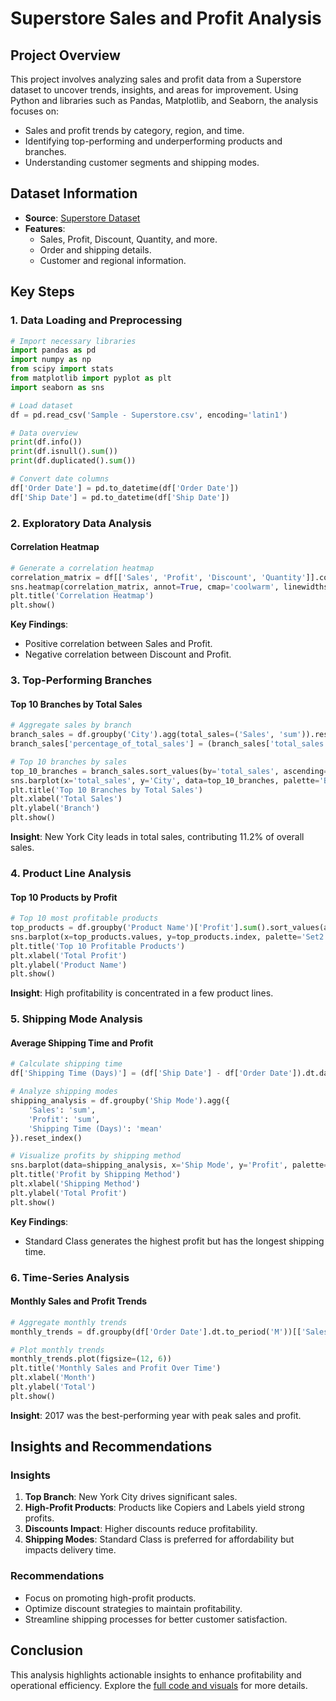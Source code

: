 # Superstore Sales and Profit Analysis

## Project Overview
This project involves analyzing sales and profit data from a Superstore dataset to uncover trends, insights, and areas for improvement. Using Python and libraries such as Pandas, Matplotlib, and Seaborn, the analysis focuses on:
- Sales and profit trends by category, region, and time.
- Identifying top-performing and underperforming products and branches.
- Understanding customer segments and shipping modes.

## Dataset Information
- **Source**: [Superstore Dataset](https://www.kaggle.com/)
- **Features**:
  - Sales, Profit, Discount, Quantity, and more.
  - Order and shipping details.
  - Customer and regional information.

## Key Steps
### 1. Data Loading and Preprocessing
```python
# Import necessary libraries
import pandas as pd
import numpy as np
from scipy import stats
from matplotlib import pyplot as plt
import seaborn as sns

# Load dataset
df = pd.read_csv('Sample - Superstore.csv', encoding='latin1')

# Data overview
print(df.info())
print(df.isnull().sum())
print(df.duplicated().sum())

# Convert date columns
df['Order Date'] = pd.to_datetime(df['Order Date'])
df['Ship Date'] = pd.to_datetime(df['Ship Date'])
```

### 2. Exploratory Data Analysis
#### Correlation Heatmap
```python
# Generate a correlation heatmap
correlation_matrix = df[['Sales', 'Profit', 'Discount', 'Quantity']].corr()
sns.heatmap(correlation_matrix, annot=True, cmap='coolwarm', linewidths=0.5)
plt.title('Correlation Heatmap')
plt.show()
```
**Key Findings**:
- Positive correlation between Sales and Profit.
- Negative correlation between Discount and Profit.

### 3. Top-Performing Branches
#### Top 10 Branches by Total Sales
```python
# Aggregate sales by branch
branch_sales = df.groupby('City').agg(total_sales=('Sales', 'sum')).reset_index()
branch_sales['percentage_of_total_sales'] = (branch_sales['total_sales'] / branch_sales['total_sales'].sum()) * 100

# Top 10 branches by sales
top_10_branches = branch_sales.sort_values(by='total_sales', ascending=False).head(10)
sns.barplot(x='total_sales', y='City', data=top_10_branches, palette='Blues_d')
plt.title('Top 10 Branches by Total Sales')
plt.xlabel('Total Sales')
plt.ylabel('Branch')
plt.show()
```
**Insight**: New York City leads in total sales, contributing 11.2% of overall sales.

### 4. Product Line Analysis
#### Top 10 Products by Profit
```python
# Top 10 most profitable products
top_products = df.groupby('Product Name')['Profit'].sum().sort_values(ascending=False).head(10)
sns.barplot(x=top_products.values, y=top_products.index, palette='Set2')
plt.title('Top 10 Profitable Products')
plt.xlabel('Total Profit')
plt.ylabel('Product Name')
plt.show()
```
**Insight**: High profitability is concentrated in a few product lines.

### 5. Shipping Mode Analysis
#### Average Shipping Time and Profit
```python
# Calculate shipping time
df['Shipping Time (Days)'] = (df['Ship Date'] - df['Order Date']).dt.days

# Analyze shipping modes
shipping_analysis = df.groupby('Ship Mode').agg({
    'Sales': 'sum', 
    'Profit': 'sum', 
    'Shipping Time (Days)': 'mean'
}).reset_index()

# Visualize profits by shipping method
sns.barplot(data=shipping_analysis, x='Ship Mode', y='Profit', palette='Blues_d')
plt.title('Profit by Shipping Method')
plt.xlabel('Shipping Method')
plt.ylabel('Total Profit')
plt.show()
```
**Key Findings**:
- Standard Class generates the highest profit but has the longest shipping time.

### 6. Time-Series Analysis
#### Monthly Sales and Profit Trends
```python
# Aggregate monthly trends
monthly_trends = df.groupby(df['Order Date'].dt.to_period('M'))[['Sales', 'Profit']].sum()

# Plot monthly trends
monthly_trends.plot(figsize=(12, 6))
plt.title('Monthly Sales and Profit Over Time')
plt.xlabel('Month')
plt.ylabel('Total')
plt.show()
```
**Insight**: 2017 was the best-performing year with peak sales and profit.

## Insights and Recommendations
### Insights
1. **Top Branch**: New York City drives significant sales.
2. **High-Profit Products**: Products like Copiers and Labels yield strong profits.
3. **Discounts Impact**: Higher discounts reduce profitability.
4. **Shipping Modes**: Standard Class is preferred for affordability but impacts delivery time.

### Recommendations
- Focus on promoting high-profit products.
- Optimize discount strategies to maintain profitability.
- Streamline shipping processes for better customer satisfaction.

## Conclusion
This analysis highlights actionable insights to enhance profitability and operational efficiency. Explore the [full code and visuals](https://github.com/username/repo) for more details.
